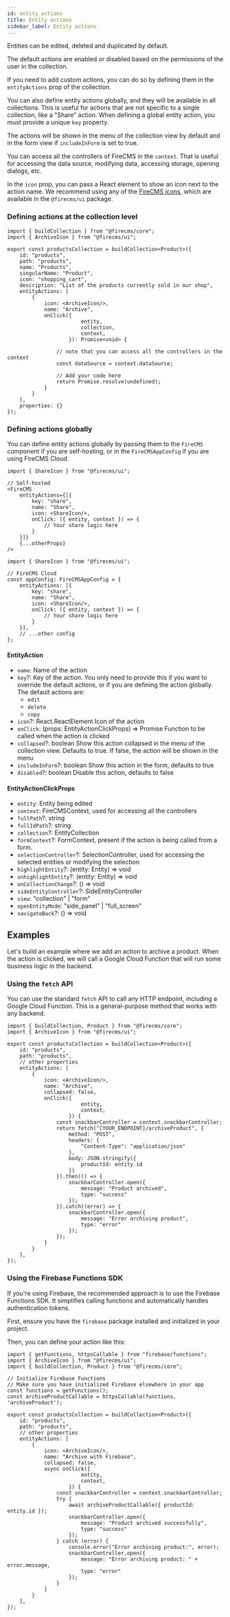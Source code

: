 ```yaml
---
id: entity_actions
title: Entity actions
sidebar_label: Entity actions
---
```


Entities can be edited, deleted and duplicated by default.

The default actions are enabled or disabled based on the permissions
of the user in the collection.

If you need to add custom actions, you can do so by defining them in the
`entityActions` prop of the collection.

You can also define entity actions globally, and they will be available in all collections.
This is useful for actions that are not specific to a single collection, like a "Share" action.
When defining a global entity action, you must provide a unique `key` property.

The actions will be shown in the menu of the collection view by default
and in the form view if `includeInForm` is set to true.

You can access all the controllers of FireCMS in the `context`. That is useful for accessing the data source,
modifying data, accessing storage, opening dialogs, etc.

In the `icon` prop, you can pass a React element to show an icon next to the action name.
We recommend using any of the [FireCMS icons](/docs/icons), which are available in the `@firecms/ui` package.

### Defining actions at the collection level

```tsx
import { buildCollection } from "@firecms/core";
import { ArchiveIcon } from "@firecms/ui";

export const productsCollection = buildCollection<Product>({
    id: "products",
    path: "products",
    name: "Products",
    singularName: "Product",
    icon: "shopping_cart",
    description: "List of the products currently sold in our shop",
    entityActions: [
        {
            icon: <ArchiveIcon/>,
            name: "Archive",
            onClick({
                        entity,
                        collection,
                        context,
                    }): Promise<void> {

                // note that you can access all the controllers in the context
                const dataSource = context.dataSource;

                // Add your code here
                return Promise.resolve(undefined);
            }
        }
    ],
    properties: {}
});
````

### Defining actions globally

You can define entity actions globally by passing them to the `FireCMS` component if you are self-hosting,
or in the `FireCMSAppConfig` if you are using FireCMS Cloud.

```tsx
import { ShareIcon } from "@firecms/ui";

// Self-hosted
<FireCMS
    entityActions={[{
        key: "share",
        name: "Share",
        icon: <ShareIcon/>,
        onClick: ({ entity, context }) => {
            // Your share logic here
        }
    }]}
    {...otherProps}
/>
```

```tsx
import { ShareIcon } from "@firecms/ui";

// FireCMS Cloud
const appConfig: FireCMSAppConfig = {
    entityActions: [{
        key: "share",
        name: "Share",
        icon: <ShareIcon/>,
        onClick: ({ entity, context }) => {
            // Your share logic here
        }
    }],
    // ...other config
};
```

#### EntityAction

* `name`: Name of the action
* `key`?: Key of the action. You only need to provide this if you want to
  override the default actions, or if you are defining the action globally.
  The default actions are:
  * `edit`
  * `delete`
  * `copy`
* `icon`?: React.ReactElement Icon of the action
* `onClick`: (props: EntityActionClickProps) =\> Promise
  Function to be called when the action is clicked
* `collapsed`?: boolean Show this action collapsed in the menu of the collection view. Defaults to true. If false, the
  action will be shown in the menu
* `includeInForm`?: boolean Show this action in the form, defaults to true
* `disabled`?: boolean Disable this action, defaults to false

#### EntityActionClickProps

* `entity`: Entity being edited
* `context`: FireCMSContext, used for accessing all the controllers
* `fullPath`?: string
* `fullIdPath`?: string
* `collection`?: EntityCollection
* `formContext`?: FormContext, present if the action is being called from a form.
* `selectionController`?: SelectionController, used for accessing the selected entities or modifying the selection
* `highlightEntity`?: (entity: Entity) => void
* `unhighlightEntity`?: (entity: Entity) => void
* `onCollectionChange`?: () => void
* `sideEntityController`?: SideEntityController
* `view`: "collection" | "form"
* `openEntityMode`: "side_panel" | "full_screen"
* `navigateBack`?: () => void

## Examples

Let's build an example where we add an action to archive a product.
When the action is clicked, we will call a Google Cloud Function that will run some business logic in the backend.

### Using the `fetch` API

You can use the standard `fetch` API to call any HTTP endpoint, including a Google Cloud Function. This is a general-purpose method that works with any backend.

```tsx
import { buildCollection, Product } from "@firecms/core";
import { ArchiveIcon } from "@firecms/ui";

export const productsCollection = buildCollection<Product>({
    id: "products",
    path: "products",
    // other properties
    entityActions: [
        {
            icon: <ArchiveIcon/>,
            name: "Archive",
            collapsed: false,
            onClick({
                        entity,
                        context,
                    }) {
                const snackbarController = context.snackbarController;
                return fetch("[YOUR_ENDPOINT]/archiveProduct", {
                    method: "POST",
                    headers: {
                        "Content-Type": "application/json"
                    },
                    body: JSON.stringify({
                        productId: entity.id
                    })
                }).then(() => {
                    snackbarController.open({
                        message: "Product archived",
                        type: "success"
                    });
                }).catch((error) => {
                    snackbarController.open({
                        message: "Error archiving product",
                        type: "error"
                    });
                });
            }
        }
    ],
});
```

### Using the Firebase Functions SDK

If you're using Firebase, the recommended approach is to use the Firebase Functions SDK. It simplifies calling functions and automatically handles authentication tokens.

First, ensure you have the `firebase` package installed and initialized in your project.

Then, you can define your action like this:

```tsx
import { getFunctions, httpsCallable } from "firebase/functions";
import { ArchiveIcon } from "@firecms/ui";
import { buildCollection, Product } from "@firecms/core";

// Initialize Firebase Functions
// Make sure you have initialized Firebase elsewhere in your app
const functions = getFunctions();
const archiveProductCallable = httpsCallable(functions, 'archiveProduct');

export const productsCollection = buildCollection<Product>({
    id: "products",
    path: "products",
    // other properties
    entityActions: [
        {
            icon: <ArchiveIcon/>,
            name: "Archive with Firebase",
            collapsed: false,
            async onClick({
                        entity,
                        context,
                    }) {
                const snackbarController = context.snackbarController;
                try {
                    await archiveProductCallable({ productId: entity.id });
                    snackbarController.open({
                        message: "Product archived successfully",
                        type: "success"
                    });
                } catch (error) {
                    console.error("Error archiving product:", error);
                    snackbarController.open({
                        message: "Error archiving product: " + error.message,
                        type: "error"
                    });
                }
            }
        }
    ],
});
```
